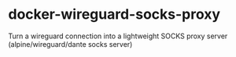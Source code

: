 # docker-wireguard-socks-proxy
Turn a wireguard connection into a lightweight SOCKS proxy server (alpine/wireguard/dante socks server)
